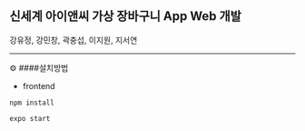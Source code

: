 ## 신세계 아이앤씨 가상 장바구니 App Web 개발

강유정, 강민창, 곽충섭, 이지원, 지서연
<hr>
⚙ ####설치방법

* frontend
~~~
npm install 

expo start
~~~